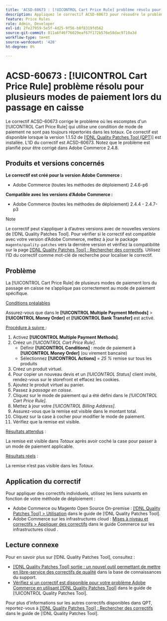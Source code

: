 ```yaml
---
title: 'ACSD-60673 : [!UICONTROL Cart Price Rule] problème résolu pour plusieurs modes de paiement lors du passage en caisse'
description: Appliquez le correctif ACSD-60673 pour résoudre le problème d'Adobe Commerce où les remises d'un [!UICONTROL Cart Price Rule] qui utilise une condition de mode de paiement ne sont pas toujours répertoriées dans les totaux.
feature: Price Rules
role: Admin, Developer
exl-id: 2fe27959-5e5f-4d25-9f56-b0f8319fd562
source-git-commit: 011a6f46f76029eaf67f172b576e58dac9710a3d
workflow-type: tm+mt
source-wordcount: '428'
ht-degree: 0%

---
```


# ACSD-60673 : [!UICONTROL Cart Price Rule] problème résolu pour plusieurs modes de paiement lors du passage en caisse

Le correctif ACSD-60673 corrige le problème où les escomptes d&#39;un [!UICONTROL Cart Price Rule] qui utilise une condition de mode de paiement ne sont pas toujours répertoriés dans les totaux. Ce correctif est disponible lorsque la version 1.1.52 de [[!DNL Quality Patches Tool (QPT)]](https://experienceleague.adobe.com/fr/docs/commerce-operations/tools/quality-patches-tool/quality-patches-tool-to-self-serve-quality-patches) est installée. L’ID du correctif est ACSD-60673. Notez que le problème est planifié pour être corrigé dans Adobe Commerce 2.4.8.

## Produits et versions concernés

**Le correctif est créé pour la version Adobe Commerce :**

* Adobe Commerce (toutes les méthodes de déploiement) 2.4.6-p6

**Compatible avec les versions d’Adobe Commerce :**

* Adobe Commerce (toutes les méthodes de déploiement) 2.4.4 - 2.4.7-p3

>[!NOTE]
>
>Le correctif peut s’appliquer à d’autres versions avec de nouvelles versions de [!DNL Quality Patches Tool]. Pour vérifier si le correctif est compatible avec votre version d’Adobe Commerce, mettez à jour le package `magento/quality-patches` vers la dernière version et vérifiez la compatibilité sur la page [[!DNL Quality Patches Tool] : Rechercher des correctifs](https://experienceleague.adobe.com/tools/commerce-quality-patches/index.html?lang=fr). Utilisez l’ID du correctif comme mot-clé de recherche pour localiser le correctif.

## Problème

La [!UICONTROL Cart Price Rule] de plusieurs modes de paiement lors du passage en caisse ne s’applique pas correctement au mode de paiement spécifique.

<u>Conditions préalables</u>

Assurez-vous que dans le **[!UICONTROL Multiple Payment Methods]** > **[!UICONTROL Money Order]** et **[!UICONTROL Bank Transfer]** est activé.

<u>Procédure à suivre </u> :

1. Activez **[!UICONTROL Multiple Payment Methods]**.
1. Créez un *[!UICONTROL Cart Price Rule]*.
   * Définir **[!UICONTROL Conditions]** : mode de paiement à **[!UICONTROL Money Order]** (ou virement bancaire)
   * Sélectionnez **[!UICONTROL Actions]** = *25 %* remise sur tous les produits
1. Créez un produit virtuel.
1. Pour copier un nouveau devis et un *[!UICONTROL Status]* client invité, rendez-vous sur le storefront et effacez les cookies.
1. Ajoutez le produit virtuel au panier.
1. Passez à *passage en caisse*.
1. Cliquez sur le mode de paiement qui a été défini dans le *[!UICONTROL Cart Price Rule]*.
1. Mettez à jour votre *[!UICONTROL Billing Address]*.
1. Assurez-vous que la remise est visible dans le montant total.
1. Cliquez sur la case à cocher pour modifier le mode de paiement.
1. Vérifiez que la remise est visible.

<u>Résultats attendus</u> :

La remise est visible dans *Totaux* après avoir coché la case pour passer à un mode de paiement applicable.

<u>Résultats réels</u> :

La remise n’est pas visible dans les *Totaux*.

## Application du correctif

Pour appliquer des correctifs individuels, utilisez les liens suivants en fonction de votre méthode de déploiement :

* Adobe Commerce ou Magento Open Source On-premise : [[!DNL Quality Patches Tool] > Utilisation](/help/tools/quality-patches-tool/usage.md) dans le guide de [!DNL Quality Patches Tool].
* Adobe Commerce sur les infrastructures cloud : [Mises à niveau et correctifs > Appliquer des correctifs](https://experienceleague.adobe.com/docs/commerce-cloud-service/user-guide/develop/upgrade/apply-patches.html?lang=fr) dans le guide Commerce sur les infrastructures cloud .

## Lecture connexe

Pour en savoir plus sur [!DNL Quality Patches Tool], consultez :

* [[!DNL Quality Patches Tool] sortie : un nouvel outil permettant de mettre en libre-service des correctifs de qualité](https://experienceleague.adobe.com/fr/docs/commerce-operations/tools/quality-patches-tool/quality-patches-tool-to-self-serve-quality-patches) dans la base de connaissances du support.
* [Vérifiez si un correctif est disponible pour votre problème Adobe Commerce en utilisant [!DNL Quality Patches Tool]](/help/tools/quality-patches-tool/patches-available-in-qpt/check-patch-for-magento-issue-with-magento-quality-patches.md) dans le guide de [!UICONTROL Quality Patches Tool].

Pour plus d’informations sur les autres correctifs disponibles dans QPT, reportez-vous à [[!DNL Quality Patches Tool] : Rechercher des correctifs](https://experienceleague.adobe.com/tools/commerce-quality-patches/index.html?lang=fr) dans le guide de [!DNL Quality Patches Tool].
